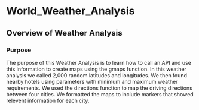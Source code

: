 # World_Weather_Analysis


## Overview of Weather Analysis

### Purpose
The purpose of this Weather Analysis is to learn how to call an API and use this information to create maps using the gmaps function. In this weather analysis we called 2,000 random latitudes and longitudes. We then found nearby hotels using parameters with minimum and maximum weather requirements. We used the directions function to map the driving directions between four cities. We formatted the maps to include markers that showed relevent information for each city.

